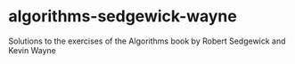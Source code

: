# algorithms-sedgewick-wayne
Solutions to the exercises of the Algorithms book by Robert Sedgewick and Kevin Wayne 
